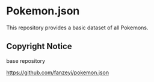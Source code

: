 # Pokemon.json

This repository provides a basic dataset of all Pokemons.

## Copyright Notice
base repository

https://github.com/fanzeyi/pokemon.json